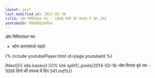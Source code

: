 ```yaml
---
layout: post
last_modified_at: 2021-03-30
title: ओम निमित्तस्थत नमः - 1008 दिनों की तपस्या में दिन 342
youtubeId: M9GBQQJmTGo
---
```

 
 
 ओम निमित्तस्थत नमः  
 
 -  कोण कारणांमध्ये राहतो 
 
  
 
  
 
 
 
 
 
 


{% include youtubePlayer.html id=page.youtubeId %}
 
[Next]({{ site.baseurl }}{% link  split1/_posts/2014-03-16-ओम पिनाक बृठे नमः - 1008 दिनों की तपस्या में दिन 341.md%})
 
